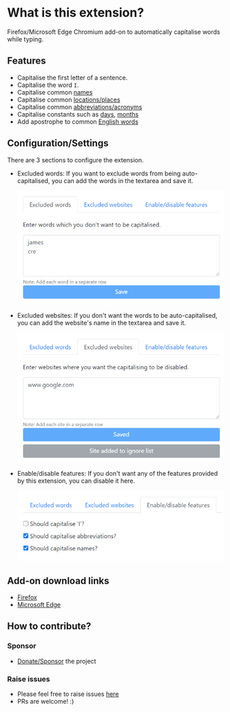 # What is this extension?

Firefox/Microsoft Edge Chromium add-on to automatically capitalise words while typing.

## Features

- Capitalise the first letter of a sentence.
- Capitalise the word `I`.
- Capitalise common [names](src/name-constants.js#L1)
- Capitalise common [locations/places](src/location-constants.js#L1)
- Capitalise common [abbreviations/acronyms](src/abbreviation-constants.js#L1)
- Capitalise constants such as [days](src/constants.js#L4), [months](src/constants.js#L14)
- Add apostrophe to common [English words](src/constants.js#L27)

## Configuration/Settings

There are 3 sections to configure the extension.

- Excluded words: If you want to exclude words from being auto-capitalised, you can add the words in the textarea and save it.

  ![excluded-words](imgs/excluded-words.png)

- Excluded websites: If you don't want the words to be auto-capitalised, you can add the website's name in the textarea and save it.

  ![excluded-websites](imgs/excluded-websites.png)

- Enable/disable features: If you don't want any of the features provided by this extension, you can disable it here.

  ![features](imgs/features.png)

## Add-on download links

- [Firefox](https://addons.mozilla.org/en-US/firefox/addon/auto-capitalise-sentence/)
- [Microsoft Edge](https://microsoftedge.microsoft.com/addons/detail/auto-capitalise-sentence/ifebcbphlfoifeajpbecncpgjflpbann)

## How to contribute?

### Sponsor

- [Donate/Sponsor](https://github.com/sponsors/hrai) the project

### Raise issues

- Please feel free to raise issues [here](https://github.com/hrai/auto-capitalise-extension/issues)
- PRs are welcome! :)
